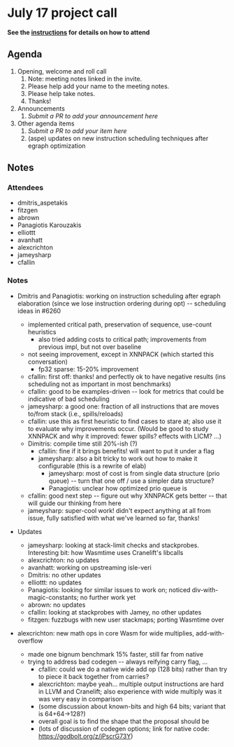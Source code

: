 # July 17 project call

**See the [instructions](../README.md) for details on how to attend**

## Agenda
1. Opening, welcome and roll call
    1. Note: meeting notes linked in the invite.
    1. Please help add your name to the meeting notes.
    1. Please help take notes.
    1. Thanks!
1. Announcements
    1. _Submit a PR to add your announcement here_
1. Other agenda items
    1. _Submit a PR to add your item here_
    2. (aspe) updates on new instruction scheduling techniques after egraph optimization

## Notes

### Attendees

- dmitris\_aspetakis
- fitzgen
- abrown
- Panagiotis Karouzakis
- elliottt
- avanhatt
- alexcrichton
- jameysharp
- cfallin

### Notes

- Dmitris and Panagiotis: working on instruction scheduling after egraph
  elaboration (since we lose instruction ordering during opt) -- scheduling
  ideas in #6260
  - implemented critical path, preservation of sequence, use-count heuristics
    - also tried adding costs to critical path; improvements from previous
      impl, but not over baseline
  - not seeing improvement, except in XNNPACK (which started this conversation)
    - fp32 sparse: 15-20% improvement
  - cfallin: first off: thanks! and perfectly ok to have negative results (ins
    scheduling not as important in most benchmarks)
  - cfallin: good to be examples-driven -- look for metrics that could be
    indicative of bad scheduling
  - jameysharp: a good one: fraction of all instructions that are moves to/from
    stack (i.e., spills/reloads)
  - cfallin: use this as first heuristic to find cases to stare at; also use it
    to evaluate why improvements occur. (Would be good to study XNNPACK and why
    it improved: fewer spills? effects with LICM? ...)
  - Dimitris: compile time still 20%-ish (?)
    - cfallin: fine if it brings benefits! will want to put it under a flag
    - jameysharp: also a bit tricky to work out how to make it configurable
      (this is a rewrite of elab)
      - jameysharp: most of cost is from single data structure (prio queue) --
        turn that one off / use a simpler data structure?
      - Panagiotis: unclear how optimized prio queue is
  - cfallin: good next step -- figure out why XNNPACK gets better -- that will
    guide our thinking from here
  - jameysharp: super-cool work! didn't expect anything at all from issue,
    fully satisfied with what we've learned so far, thanks!

- Updates
  - jameysharp: looking at stack-limit checks and stackprobes.
    Interesting bit: how Wasmtime uses Cranelift's libcalls
  - alexcrichton: no updates
  - avanhatt: working on upstreaming isle-veri
  - Dmitris: no other updates
  - elliottt: no updates
  - Panagiotis: looking for similar issues to work on; noticed
    div-with-magic-constants; no further work yet
  - abrown: no updates
  - cfallin: looking at stackprobes with Jamey, no other updates
  - fitzgen: fuzzbugs with new user stackmaps; porting Wasmtime over

- alexcrichton: new math ops in core Wasm for wide multiplies,
  add-with-overflow
  - made one bignum benchmark 15% faster, still far from native
  - trying to address bad codegen -- always reifying carry flag, ...
    - cfallin: could we do a native wide add op (128 bits) rather than
      try to piece it back together from carries?
    - alexcrichton: maybe yeah... multiple output instructions are hard
      in LLVM and Cranelift; also experience with wide multiply was it
      was very easy in comparison
    - (some discussion about known-bits and high 64 bits; variant that
      is 64+64->128?)
    - overall goal is to find the shape that the proposal should be
    - (lots of discussion of codegen options; link for native code:
      https://godbolt.org/z/jPscrG73Y)
